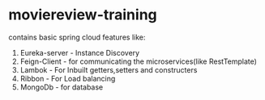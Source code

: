 # moviereview-training


contains basic spring cloud features like:
1. Eureka-server - Instance Discovery
2. Feign-Client - for communicating the microservices(like RestTemplate)
3. Lambok - For Inbuilt getters,setters and constructers
4. Ribbon - For Load balancing 
5. MongoDb - for database
